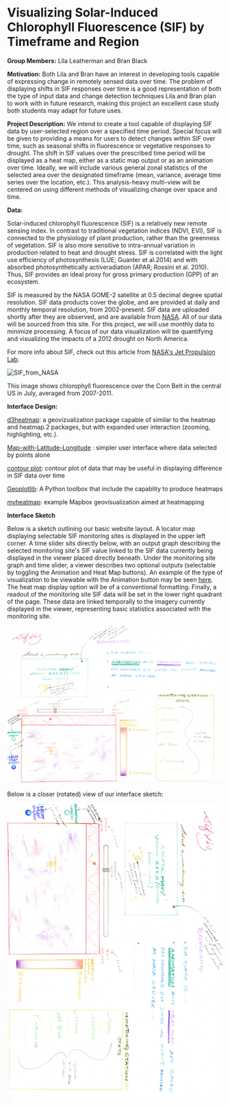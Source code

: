 # Visualizing Solar-Induced Chlorophyll Fluorescence (SIF) by Timeframe and Region

**Group Members:** Lila Leatherman and Bran Black

**Motivation:** Both Lila and Bran have an interest in developing tools capable of expressing change in remotely sensed data over time. The problem of displaying shifts in SIF responses over time is a good representation of both the type of input data and change detection techniques Lila and Bran plan to work with in future research, making this project an excellent case study both students may adapt for future uses.

**Project Description:** We intend to create a tool capable of displaying SIF data by user-selected region over a specified time period. Special focus will be given to providing a means for users to detect changes within SIF over time, such as seasonal shifts in fluorescence or vegetative responses to drought. The shift in SIF values over the prescribed time period will be displayed as a heat map, either as a static map output or as an animation over time. Ideally, we will include various general zonal statistics of the selected area over the designated timeframe (mean, variance, average time series over the location, etc.). This analysis-heavy multi-view will be centered on using different methods of visualizing change over space and time. 

**Data:**

Solar-induced chlorophyll fluorescence (SIF) is a relatively new remote sensing index. In contrast to traditional vegetation indices (NDVI, EVI), SIF is connected to the physiology of plant production, rather than the greenness of vegetation. SIF is also more sensitive to intra-annual variation in production related to heat and drought stress. SIF is correlated with the light use efficiency of photosynthesis (LUE; Guanter et al.2014) and with absorbed photosynthetically activeradiation (APAR; Rossini et al. 2010). Thus, SIF provides an ideal proxy for gross primary production (GPP) of an ecosystem.

SIF is measured by the NASA GOME-2 satellite at 0.5 decimal degree spatial resolution. SIF data products cover the globe, and are provided at daily and monthly temporal resolution, from 2002-present. SIF data are uploaded shortly after they are observed, and are available from [NASA](https://avdc.gsfc.nasa.gov/pub/data/satellite/MetOp/GOME_F/). All of our data will be sourced from this site. For this project, we will use monthly data to minimize processing. A focus of our data visualization will be quantifying and visualizing the impacts of a 2012 drought on North America.

For more info about SIF, check out this article from [NASA's Jet Propulsion Lab](https://www.jpl.nasa.gov/news/news.php?release=2014-097).

![SIF_from_NASA](https://imagecache.jpl.nasa.gov/images/640x350/earth20140331-640-640x350.jpg)

This image shows chlorophyll fluorescence over the Corn Belt in the central US in July, averaged from 2007-2011.

**Interface Design:**

[d3heatmap](https://blog.rstudio.com/2015/06/24/d3heatmap/): a geovizualization package capable of similar to the heatmap and heatmap.2 packages, but with expanded user interaction (zooming, highlighting, etc.).

[Map-with-Latitude-Longitude](http://bl.ocks.org/lokesh005/7640d9b562bf59b561d6) : simpler user interface where data selected by points alone

[contour plot](https://bl.ocks.org/mbostock/4241134): contour plot of data that may be useful in displaying difference in SIF data over time

[Geoplotlib](https://www.researchgate.net/publication/305983877_Geoplotlib_a_Python_Toolbox_for_Visualizing_Geographical_Data): A Python toolbox that include the capablity to produce heatmaps

[myheatmap](https://myheatmap.com/): example Mapbox geovisualization aimed at heatmapping

**Interface Sketch**

Below is a sketch outlining our basic website layout. A locator map displaying selectable SIF monitoring sites is displayed in the upper left corner. A time slider sits directly below, with an output graph describing the selected monitoring site's SIF value linked to the SIF data currently being displayed in the viewer placed directly beneath. Under the monitoring site graph and time slider, a viewer describes two optional outputs (selectable by toggling the Animation and Heat Map buttons). An example of the type of visualization to be viewable with the Animation button may be seen [here](https://earth.nullschool.net/#current/wind/surface/level/orthographic=-142.85,43.42,3000). The heat map display option will be of a conventional formatting. Finally, a readout of the monitoring site SIF data will be set in the lower right quadrant of the page. These data are linked temporally to the imagery currently displayed in the viewer, representing basic statistics associated with the monitoring site.

![](img/layout1_90.jpg)

Below is a closer (rotated) view of our interface sketch:


![](img/layout1.jpg)
